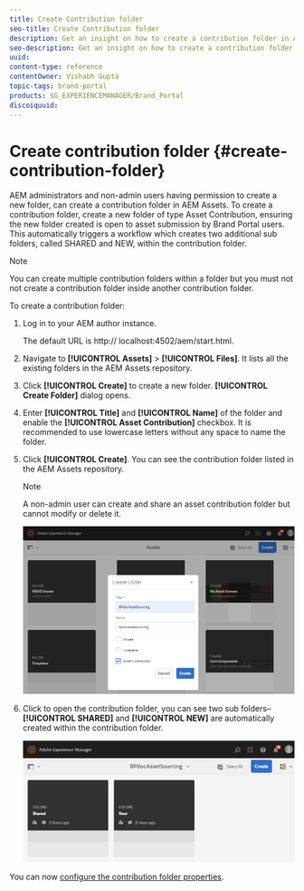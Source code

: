 ```yaml
---
title: Create Contribution folder
seo-title: Create Contribution folder
description: Get an insight on how to create a contribution folder in AEM Assets. 
seo-description: Get an insight on how to create a contribution folder in AEM Assets.
uuid: 
content-type: reference
contentOwner: Vishabh Gupta
topic-tags: brand-portal
products: SG_EXPERIENCEMANAGER/Brand_Portal
discoiquuid: 
---
```


# Create contribution folder {#create-contribution-folder}

AEM administrators and non-admin users having permission to create a new folder, can create a contribution folder in AEM Assets. 
To create a contribution folder, create a new folder of type Asset Contribution, ensuring the new folder created is open to asset submission by Brand Portal users.  This automatically triggers a workflow which creates two additional sub folders, called SHARED and NEW, within the contribution folder.

>[!NOTE] 
 >
 >You can create multiple contribution folders within a folder but you must not not create a contribution folder inside another contribution folder.
 >

To create a contribution folder:
1. Log in to your AEM author instance.

   The default URL is http:// localhost:4502/aem/start.html.

1. Navigate to **[!UICONTROL Assets]** > **[!UICONTROL Files]**. It lists all the existing folders in the AEM Assets repository.

1. Click **[!UICONTROL Create]** to create a new folder. **[!UICONTROL Create Folder]** dialog opens.

1. Enter **[!UICONTROL Title]** and **[!UICONTROL Name]** of the folder and enable the **[!UICONTROL Asset Contribution]** checkbox.
It is recommended to use lowercase letters without any space to name the folder.

1. Click **[!UICONTROL Create]**. You can see the contribution folder listed in the AEM Assets repository.

   >[!NOTE]
    >
    >A non-admin user can create and share an asset contribution folder but cannot modify or delete it.  
    >

   ![](assets/create-contribution-folder.png)

1. Click to open the contribution folder, you can see two sub folders–**[!UICONTROL SHARED]** and **[!UICONTROL NEW]** are automatically created within the contribution folder. 
  
   ![](assets/contribution-folder.png)

You can now [configure the contribution folder properties](brand-portal-configure-contribution-folder-properties.md). 

